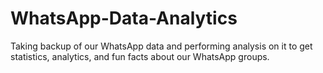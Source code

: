# WhatsApp-Data-Analytics
Taking backup of our WhatsApp data and performing analysis on it to get statistics, analytics, and fun facts about our WhatsApp groups.
